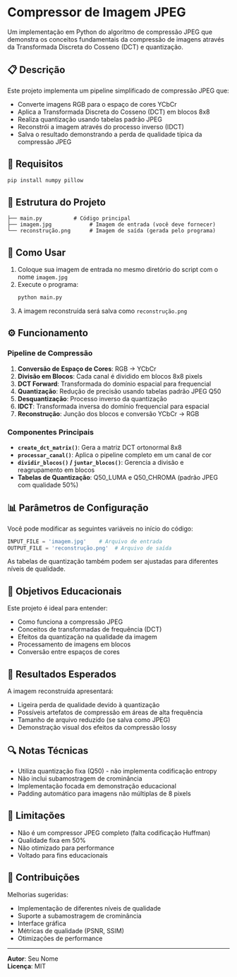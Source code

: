 # Compressor de Imagem JPEG

Um implementação em Python do algoritmo de compressão JPEG que demonstra os conceitos fundamentais da compressão de imagens através da Transformada Discreta do Cosseno (DCT) e quantização.

## 📋 Descrição

Este projeto implementa um pipeline simplificado de compressão JPEG que:
- Converte imagens RGB para o espaço de cores YCbCr
- Aplica a Transformada Discreta do Cosseno (DCT) em blocos 8x8
- Realiza quantização usando tabelas padrão JPEG
- Reconstrói a imagem através do processo inverso (IDCT)
- Salva o resultado demonstrando a perda de qualidade típica da compressão JPEG

## 🔧 Requisitos

```bash
pip install numpy pillow
```

## 📁 Estrutura do Projeto

```
├── main.py          # Código principal
├── imagem.jpg            # Imagem de entrada (você deve fornecer)
└── reconstrução.png      # Imagem de saída (gerada pelo programa)
```

## 🚀 Como Usar

1. Coloque sua imagem de entrada no mesmo diretório do script com o nome `imagem.jpg`
2. Execute o programa:
   ```bash
   python main.py
   ```
3. A imagem reconstruída será salva como `reconstrução.png`

## ⚙️ Funcionamento

### Pipeline de Compressão

1. **Conversão de Espaço de Cores**: RGB → YCbCr
2. **Divisão em Blocos**: Cada canal é dividido em blocos 8x8 pixels
3. **DCT Forward**: Transformada do domínio espacial para frequencial
4. **Quantização**: Redução de precisão usando tabelas padrão JPEG Q50
5. **Desquantização**: Processo inverso da quantização
6. **IDCT**: Transformada inversa do domínio frequencial para espacial
7. **Reconstrução**: Junção dos blocos e conversão YCbCr → RGB

### Componentes Principais

- **`create_dct_matrix()`**: Gera a matriz DCT ortonormal 8x8
- **`processar_canal()`**: Aplica o pipeline completo em um canal de cor
- **`dividir_blocos()` / `juntar_blocos()`**: Gerencia a divisão e reagrupamento em blocos
- **Tabelas de Quantização**: Q50_LUMA e Q50_CHROMA (padrão JPEG com qualidade 50%)

## 📊 Parâmetros de Configuração

Você pode modificar as seguintes variáveis no início do código:

```python
INPUT_FILE = 'imagem.jpg'    # Arquivo de entrada
OUTPUT_FILE = 'reconstrução.png'  # Arquivo de saída
```

As tabelas de quantização também podem ser ajustadas para diferentes níveis de qualidade.

## 🎯 Objetivos Educacionais

Este projeto é ideal para entender:
- Como funciona a compressão JPEG
- Conceitos de transformadas de frequência (DCT)
- Efeitos da quantização na qualidade da imagem
- Processamento de imagens em blocos
- Conversão entre espaços de cores

## 📸 Resultados Esperados

A imagem reconstruída apresentará:
- Ligeira perda de qualidade devido à quantização
- Possíveis artefatos de compressão em áreas de alta frequência
- Tamanho de arquivo reduzido (se salva como JPEG)
- Demonstração visual dos efeitos da compressão lossy

## 🔍 Notas Técnicas

- Utiliza quantização fixa (Q50) - não implementa codificação entropy
- Não inclui subamostragem de crominância
- Implementação focada em demonstração educacional
- Padding automático para imagens não múltiplas de 8 pixels

## 📝 Limitações

- Não é um compressor JPEG completo (falta codificação Huffman)
- Qualidade fixa em 50%
- Não otimizado para performance
- Voltado para fins educacionais

## 🤝 Contribuições

Melhorias sugeridas:
- Implementação de diferentes níveis de qualidade
- Suporte a subamostragem de crominância
- Interface gráfica
- Métricas de qualidade (PSNR, SSIM)
- Otimizações de performance

---

**Autor**: Seu Nome  
**Licença**: MIT
